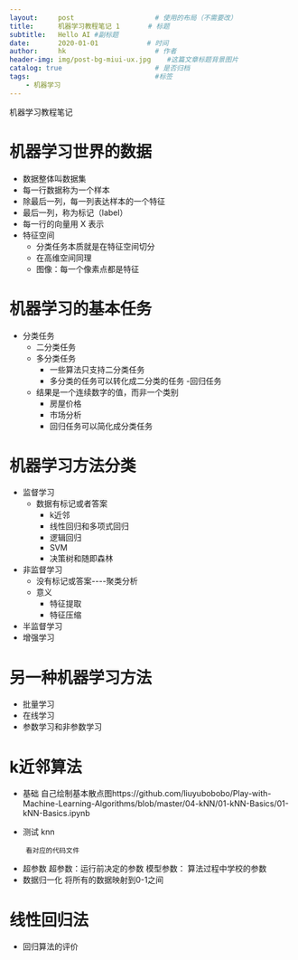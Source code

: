 ```yaml
---
layout:     post                    # 使用的布局（不需要改）
title:      机器学习教程笔记 1       # 标题
subtitle:   Hello AI #副标题
date:       2020-01-01            # 时间
author:     hk                      # 作者
header-img: img/post-bg-miui-ux.jpg    #这篇文章标题背景图片
catalog: true                       # 是否归档
tags:                               #标签
    - 机器学习
---
```

<!-- TOC -->机器学习教程笔记<!-- /TOC -->

# 机器学习世界的数据
- 数据整体叫数据集
- 每一行数据称为一个样本
- 除最后一列，每一列表达样本的一个特征
- 最后一列，称为标记（label）
- 每一行的向量用 X 表示
- 特征空间
    - 分类任务本质就是在特征空间切分
    - 在高维空间同理
    - 图像：每一个像素点都是特征
# 机器学习的基本任务
- 分类任务
    - 二分类任务
    - 多分类任务
        - 一些算法只支持二分类任务
        - 多分类的任务可以转化成二分类的任务
-回归任务
    - 结果是一个连续数字的值，而非一个类别
        - 房屋价格
        - 市场分析
        - 回归任务可以简化成分类任务

# 机器学习方法分类
- 监督学习
    - 数据有标记或者答案
        - k近邻
        - 线性回归和多项式回归
        - 逻辑回归
        - SVM
        - 决策树和随即森林
- 非监督学习
    - 没有标记或答案----聚类分析
    - 意义
        - 特征提取
        - 特征压缩
- 半监督学习
- 增强学习

# 另一种机器学习方法
- 批量学习
- 在线学习
- 参数学习和非参数学习

# k近邻算法
- 基础 自己绘制基本散点图https://github.com/liuyubobobo/Play-with-Machine-Learning-Algorithms/blob/master/04-kNN/01-kNN-Basics/01-kNN-Basics.ipynb

- 测试 knn


```
    看对应的代码文件
```
- 超参数
    超参数：运行前决定的参数
    模型参数： 算法过程中学校的参数
- 数据归一化
    将所有的数据映射到0-1之间

# 线性回归法
- 回归算法的评价